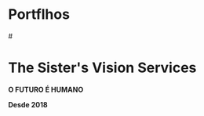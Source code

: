 # Portflhos

#<h1>The Sister's Vision Services</h1>
        <p><strong>O FUTURO É HUMANO</strong></p>
        <p><strong>Desde 2018</strong></p>